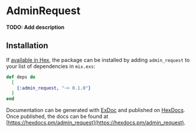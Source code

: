 # AdminRequest

**TODO: Add description**

## Installation

If [available in Hex](https://hex.pm/docs/publish), the package can be installed
by adding `admin_request` to your list of dependencies in `mix.exs`:

```elixir
def deps do
  [
    {:admin_request, "~> 0.1.0"}
  ]
end
```

Documentation can be generated with [ExDoc](https://github.com/elixir-lang/ex_doc)
and published on [HexDocs](https://hexdocs.pm). Once published, the docs can
be found at [https://hexdocs.pm/admin_request](https://hexdocs.pm/admin_request).

